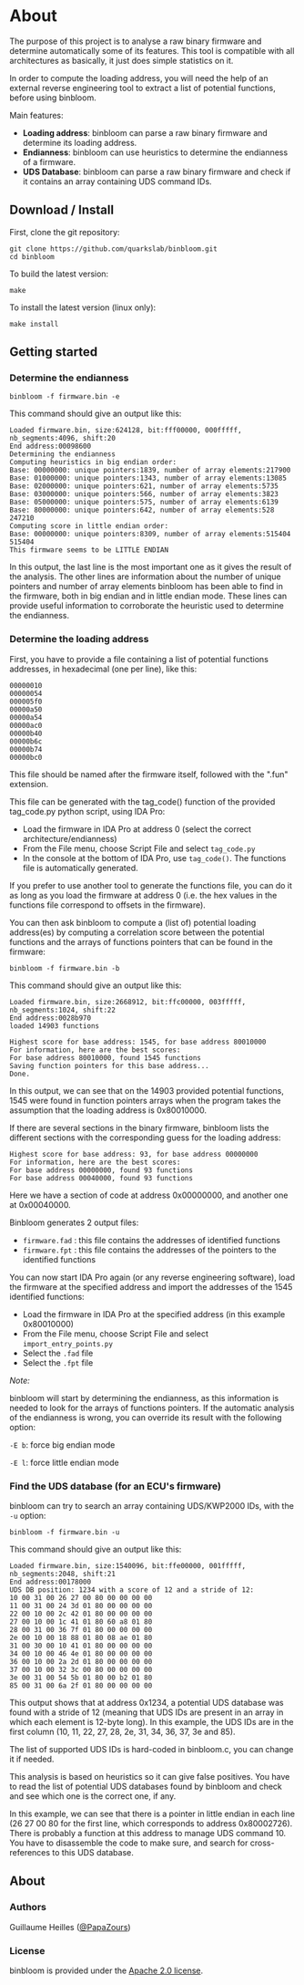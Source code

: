# About

The purpose of this project is to analyse a raw binary firmware and determine automatically some of its features.
This tool is compatible with all architectures as basically, it just does simple statistics on it.

In order to compute the loading address, you will need the help of an external reverse engineering tool to extract a list of potential functions, before using binbloom.

Main features:

  * **Loading address**: binbloom can parse a raw binary firmware and determine its loading address.
  * **Endianness**: binbloom can use heuristics to determine the endianness of a firmware.
  * **UDS Database**: binbloom can parse a raw binary firmware and check if it contains an array containing UDS command IDs.


## Download / Install

First, clone the git repository:

```console
git clone https://github.com/quarkslab/binbloom.git
cd binbloom
```

To build the latest version:

```console
make
```

To install the latest version (linux only):

```console
make install
```

## Getting started

### Determine the endianness

```console
binbloom -f firmware.bin -e
```

This command should give an output like this:

```console
Loaded firmware.bin, size:624128, bit:fff00000, 000fffff, nb_segments:4096, shift:20
End address:00098600
Determining the endianness
Computing heuristics in big endian order:
Base: 00000000: unique pointers:1839, number of array elements:217900
Base: 01000000: unique pointers:1343, number of array elements:13085
Base: 02000000: unique pointers:621, number of array elements:5735
Base: 03000000: unique pointers:566, number of array elements:3823
Base: 05000000: unique pointers:575, number of array elements:6139
Base: 80000000: unique pointers:642, number of array elements:528
247210
Computing score in little endian order:
Base: 00000000: unique pointers:8309, number of array elements:515404
515404
This firmware seems to be LITTLE ENDIAN
```

In this output, the last line is the most important one as it gives the result of the analysis.
The other lines are information about the number of unique pointers and number of array elements binbloom has been able to find in the firmware, both in big endian and in little endian mode. These lines can provide useful information to corroborate the heuristic used to determine the endianness.

### Determine the loading address

First, you have to provide a file containing a list of potential functions addresses, in hexadecimal (one per line), like this:

```console
00000010
00000054
000005f0
00000a50
00000a54
00000ac0
00000b40
00000b6c
00000b74
00000bc0
```

This file should be named after the firmware itself, followed with the ".fun" extension.

This file can be generated with the tag_code() function of the provided tag_code.py python script, using IDA Pro:

- Load the firmware in IDA Pro at address 0 (select the correct architecture/endianness)
- From the File menu, choose Script File and select ```tag_code.py```
- In the console at the bottom of IDA Pro, use ```tag_code()```. The functions file is automatically generated.

If you prefer to use another tool to generate the functions file, you can do it as long as you load the firmware at address 0 (i.e. the hex values in the functions file correspond to offsets in the firmware).

You can then ask binbloom to compute a (list of) potential loading address(es) by computing a correlation score between the potential functions and the arrays of functions pointers that can be found in the firmware:

```console
binbloom -f firmware.bin -b
```

This command should give an output like this:

```console
Loaded firmware.bin, size:2668912, bit:ffc00000, 003fffff, nb_segments:1024, shift:22
End address:0028b970
loaded 14903 functions

Highest score for base address: 1545, for base address 80010000
For information, here are the best scores:
For base address 80010000, found 1545 functions
Saving function pointers for this base address...
Done.
```

In this output, we can see that on the 14903 provided potential functions, 1545 were found in function pointers arrays when the program takes the assumption that the loading address is 0x80010000.

If there are several sections in the binary firmware, binbloom lists the different sections with the corresponding guess for the loading address:

```
Highest score for base address: 93, for base address 00000000
For information, here are the best scores:
For base address 00000000, found 93 functions
For base address 00040000, found 93 functions
```

Here we have a section of code at address 0x00000000, and another one at 0x00040000.

Binbloom generates 2 output files:

- ```firmware.fad``` : this file contains the addresses of identified functions
- ```firmware.fpt``` : this file contains the addresses of the pointers to the identified functions


You can now start IDA Pro again (or any reverse engineering software), load the firmware at the specified address and import the addresses of the 1545 identified functions: 

- Load the firmware in IDA Pro at the specified address (in this example 0x80010000)
- From the File menu, choose Script File and select ```import_entry_points.py```
- Select the ```.fad``` file
- Select the ```.fpt``` file

*Note:*

binbloom will start by determining the endianness, as this information is needed to look for the arrays of functions pointers. If the automatic analysis of the endianness is wrong, you can override its result with the following option:

```-E b```: force big endian mode

```-E l```: force little endian mode

### Find the UDS database (for an ECU's firmware)

binbloom can try to search an array containing UDS/KWP2000 IDs, with the ```-u``` option:

```console
binbloom -f firmware.bin -u
```

This command should give an output like this:

```console
Loaded firmware.bin, size:1540096, bit:ffe00000, 001fffff, nb_segments:2048, shift:21
End address:00178000
UDS DB position: 1234 with a score of 12 and a stride of 12:
10 00 31 00 26 27 00 80 00 00 00 00 
11 00 31 00 24 3d 01 80 00 00 00 00 
22 00 10 00 2c 42 01 80 00 00 00 00 
27 00 10 00 1c 41 01 80 60 a8 01 80 
28 00 31 00 36 7f 01 80 00 00 00 00 
2e 00 10 00 18 88 01 80 08 ae 01 80 
31 00 30 00 10 41 01 80 00 00 00 00 
34 00 10 00 46 4e 01 80 00 00 00 00 
36 00 10 00 2a 2d 01 80 00 00 00 00 
37 00 10 00 32 3c 00 80 00 00 00 00 
3e 00 31 00 54 5b 01 80 00 b2 01 80 
85 00 31 00 6a 2f 01 80 00 00 00 00 
```

This output shows that at address 0x1234, a potential UDS database was found with a stride of 12 (meaning that UDS IDs are present in an array in which each element is 12-byte long).
In this example, the UDS IDs are in the first column (10, 11, 22, 27, 28, 2e, 31, 34, 36, 37, 3e and 85).

The list of supported UDS IDs is hard-coded in binbloom.c, you can change it if needed.

This analysis is based on heuristics so it can give false positives. You have to read the list of potential UDS databases found by binbloom and check and see which one is the correct one, if any.

In this example, we can see that there is a pointer in little endian in each line (26 27 00 80 for the first line, which corresponds to address 0x80002726). There is probably a function at this address to manage UDS command 10. You have to disassemble the code to make sure, and search for cross-references to this UDS database.

## About

### Authors

Guillaume Heilles ([@PapaZours](https://twitter.com/PapaZours))

### License

binbloom is provided under the [Apache 2.0 license](https://github.com/quarkslab/binbloom/blob/master/LICENSE).

